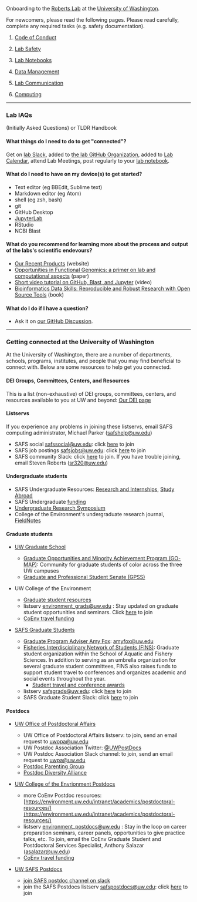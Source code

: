 Onboarding to the [Roberts Lab](https://faculty.washington.edu/sr320) at the [University of Washington](https://www.washington.edu/).

For newcomers, please read the following pages. Please read carefully, complete any required tasks (e.g. safety documentation).

1. [Code of Conduct](Code-of-Conduct.md)

2. [Lab Safety](Lab-Safety.md)

3. [Lab Notebooks](Lab-Notebooks.md)

4. [Data Management](Data-Management.md)

5. [Lab Communication](Lab-Communication.md)

6. [Computing](Computing-Hardware.md)

---

### Lab IAQs
(Initially Asked Questions) or TLDR Handbook

#### What things do I need to do to get "connected"?

Get on [lab Slack](https://genefish.slack.com/), added to [the lab GitHub Organization](https://github.com/RobertsLab), added to [Lab Calendar](https://calendar.google.com/calendar/embed?src=mrc305%40gmail.com&ctz=America/Los_Angeles), attend Lab Meetings, post regularly to your [lab notebook](Lab-Notebooks.md).

#### What do I need to have on my device(s) to get started?

- Text editor (eg BBEdit, Sublime text)    
- Markdown editor (eg Atom)    
- shell (eg zsh, bash)    
- git    
- GitHub Desktop   
- [JupyterLab](https://jupyter.org/install)    
- RStudio   
- NCBI Blast

#### What do you recommend for learning more about the process and output of the labs's scientific endevours?

- [Our Recent Products](http://faculty.washington.edu/sr320/?page_id=246) (website)
- [Opportunities in Functional Genomics: a primer on lab and
computational aspects](https://gannet.fish.washington.edu/seashell/snaps/035.037.0406.pdf) (paper)
- [Short video tutorial on GitHub, Blast, and Jupyter](https://youtu.be/i2RcnuT5DRY) (video)   
- [Bioinformatics Data Skills: Reproducible and Robust Research with Open Source Tools](https://www.amazon.com/Bioinformatics-Data-Skills-Reproducible-Research/dp/1449367372/) (book)



#### What do I do if I have a question?

- Ask it on [our GitHub Discussion](https://github.com/RobertsLab/resources/discussions/new).


---


### Getting connected at the University of Washington

At the University of Washington, there are a number of departments, schools, programs, institutes, and people that you may find beneficial to connect with. Below are some resources to help get you connected.

#### DEI Groups, Committees, Centers, and Resources
This is a list (non-exhaustive) of DEI groups, committees, centers, and resources available to you at UW and beyond: [Our DEI page](DEI-Resources.md)

#### Listservs

If you experience any problems in joining these listservs, email SAFS computing administrator, Michael Parker (safshelp@uw.edu)

- SAFS social safssocial@uw.edu: click [here](http://mailman13.u.washington.edu/mailman/listinfo/safssocial) to join
- SAFS job postings safsjobs@uw.edu: click [here](http://mailman11.u.washington.edu/mailman/listinfo/safsjobs) to join
- SAFS community Slack: click [here](https://join.slack.com/t/safs-community/shared_invite/zt-he8uinsg-yd_BzsR8hnST~G4UtNZ_bw) to join. If you have trouble joining, email Steven Roberts (sr320@uw.edu)

#### Undergraduate students

- SAFS Undergraduate Resources: [Research and Internships](https://fish.uw.edu/students/undergraduate-program/research-and-internships/), [Study Abroad](https://fish.uw.edu/students/undergraduate-program/degree-overview-new/study-abroad/)
- SAFS Undergraduate [funding](https://fish.uw.edu/students/undergraduate-program/scholarships-funding/)
- [Undergraduate Research Symposium](https://www.washington.edu/undergradresearch/symposium/)
- College of the Environment's undergraduate research journal, [FieldNotes](https://fieldnotesjournal.org/)

#### Graduate students

- [UW Graduate School](https://grad.uw.edu)
  - [Graduate Opportunities and Minority Achievement Program (GO-MAP)](https://grad.uw.edu/equity-inclusion-and-diversity/go-map/): Community for graduate students of color across the three UW campuses
  - [Graduate and Professional Student Senate (GPSS)](http://depts.washington.edu/gpss/)

- UW College of the Environment
  - [Graduate student resources](https://environment.uw.edu/students/student-resources/graduate-student-resources/)
  - listserv environment_grads@uw.edu : Stay updated on graduate student opportunities and seminars. Click [here](http://mailman11.u.washington.edu/mailman/listinfo/environment_grads) to join
  - [CoEnv travel funding](https://environment.uw.edu/students/student-resources/scholarships-funding/student-travel-meeting-fund/)

- [SAFS Graduate Students](https://fish.uw.edu/students/graduate-program/)
  - [Graduate Program Adviser Amy Fox](https://fish.uw.edu/students/advising/): amyfox@uw.edu
  - [Fisheries Interdisciplinary Network of Students (FINS)](https://fish.uw.edu/students/graduate-program/fins-fisheries-interdisciplinary-network-of-students/): Graduate student organization within the School of Aquatic and Fishery Sciences. In addition to serving as an umbrella organization for several graduate student committees, FINS also raises funds to support student travel to conferences and organizes academic and social events throughout the year.
    - [Student travel and conference awards](https://fish.uw.edu/students/graduate-program/fins-fisheries-interdisciplinary-network-of-students/student-awards/)
  - listserv safsgrads@uw.edu: click [here](http://mailman11.u.washington.edu/mailman/listinfo/safsgrads) to join
  - SAFS Graduate Student Slack: click [here](https://join.slack.com/t/safsgrads/shared_invite/zt-fq8maniu-e3JNso80fuqnLzrhdiyAzA) to join

#### Postdocs

- [UW Office of Postdoctoral Affairs](https://grad.uw.edu/for-students-and-post-docs/office-of-postdoctoral-affairs/)
	- UW Office of Postdoctoral Affairs listserv: to join, send an email request to [uwopa@uw.edu](uwopa@uw.edu)
	- UW Postdoc Association Twitter: [@UWPostDocs](https://twitter.com/uwpostdocs?lang=en)
	- UW Postdoc Association Slack channel: to join, send an email request to [uwpa@uw.edu](uwpa@uw.edu)
	- [Postdoc Parenting Group](uwpa@uw.edu)
	- [Postdoc Diversity Alliance](https://sites.uw.edu/uwpda)

- [UW College of the Envrionment Postdocs](https://environment.uw.edu/research/postdoctoral-fellows/)
	- more CoEnv Postdoc resources: [https://environment.uw.edu/intranet/academics/postdoctoral-resources/](https://environment.uw.edu/intranet/academics/postdoctoral-resources/)
	- listserv environment_postdocs@uw.edu : Stay in the loop on career preparation seminars, career panels, opportunities to give practice talks, etc. To join, email the CoEnv Graduate Student and Postdoctoral Services Specialist, Anthony Salazar (asalazar@uw.edu)
	- [CoEnv travel funding](https://environment.uw.edu/students/student-resources/scholarships-funding/student-travel-meeting-fund/)

- [UW SAFS Postdocs](https://fish.uw.edu/faculty-research/research/postdoctoralscholars/)
	- [join SAFS postdoc channel on slack](https://safs-community.slack.com/archives/C011APE89FE)
	- join the SAFS Postdocs listserv safspostdocs@uw.edu: click [here](http://mailman13.u.washington.edu/mailman/listinfo/safspostdocs) to join

